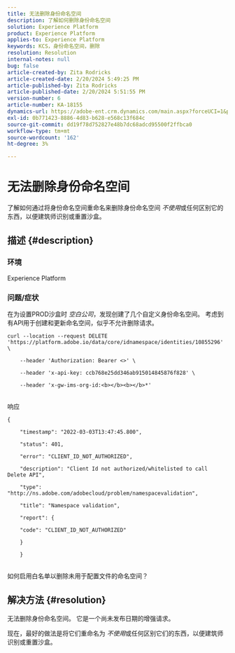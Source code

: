 ```yaml
---
title: 无法删除身份命名空间
description: 了解如何删除身份命名空间
solution: Experience Platform
product: Experience Platform
applies-to: Experience Platform
keywords: KCS，身份命名空间，删除
resolution: Resolution
internal-notes: null
bug: false
article-created-by: Zita Rodricks
article-created-date: 2/20/2024 5:49:25 PM
article-published-by: Zita Rodricks
article-published-date: 2/20/2024 5:51:55 PM
version-number: 6
article-number: KA-18155
dynamics-url: https://adobe-ent.crm.dynamics.com/main.aspx?forceUCI=1&pagetype=entityrecord&etn=knowledgearticle&id=e8603b5f-18d0-ee11-9079-6045bd006b4b
exl-id: 0b771423-8886-4d83-b628-e568c13f684c
source-git-commit: dd19f78d752827e48b7dc68adcd95500f2ffbca0
workflow-type: tm+mt
source-wordcount: '162'
ht-degree: 3%

---
```


# 无法删除身份命名空间


了解如何通过将身份命名空间重命名来删除身份命名空间 *不使用*&#x200B;或任何区别它的东西，以便建筑师识别或重置沙盒。

## 描述 {#description}


### <b>环境</b>

Experience Platform



### <b>问题/症状</b>

在为设置PROD沙盒时 *空白公司*，发现创建了几个自定义身份命名空间。 考虑到有API用于创建和更新命名空间，似乎不允许删除请求。


```
curl --location --request DELETE 'https://platform.adobe.io/data/core/idnamespace/identities/10855296' \

    --header 'Authorization: Bearer <>' \

    --header 'x-api-key: ccb768e25dd346ab915014845876f828' \

    --header 'x-gw-ims-org-id:<b></b><b></b>*'
```


<br>响应<br>

```
{

    "timestamp": "2022-03-03T13:47:45.800",

    "status": 401,

    "error": "CLIENT_ID_NOT_AUTHORIZED",

    "description": "Client Id not authorized/whitelisted to call Delete API",

    "type": "http://ns.adobe.com/adobecloud/problem/namespacevalidation",

    "title": "Namespace validation",

    "report": {

    "code": "CLIENT_ID_NOT_AUTHORIZED"

    }

    }
```


<br>如何启用白名单以删除未用于配置文件的命名空间？<br>



## 解决方法 {#resolution}


无法删除身份命名空间。 它是一个尚未发布日期的增强请求。

现在，最好的做法是将它们重命名为 *不使用*&#x200B;或任何区别它们的东西，以便建筑师识别或重置沙盒。
